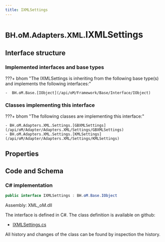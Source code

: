 ```yaml
---
title: IXMLSettings
---
```


# <small>BH.oM.Adapters.XML.</small>**IXMLSettings**



## Interface structure

### Implemented interfaces and base types

???+ bhom "The IXMLSettings is inheriting from the following base type(s) and implements the following interfaces:"

    -  BH.oM.Base.[IObject](/api/oM/Framework/Base/Interface/IObject)


### Classes implementing this interface

???+ bhom "The following classes are implementing this interface:"

    - BH.oM.Adapters.XML.Settings.[GBXMLSettings](/api/oM/Adapter/Adapters.XML/Settings/GBXMLSettings)
    - BH.oM.Adapters.XML.Settings.[KMLSettings](/api/oM/Adapter/Adapters.XML/Settings/KMLSettings)


## Properties

## Code and Schema

### C# implementation

``` C# title="C#"
public interface IXMLSettings : BH.oM.Base.IObject
```

Assembly: XML_oM.dll

The interface is defined in C#. The class definition is available on github:

- [IXMLSettings.cs](https://github.com/BHoM/XML_Toolkit/blob/develop/XML_oM/Settings\IXMLSettings.cs)

All history and changes of the class can be found by inspection the history.
